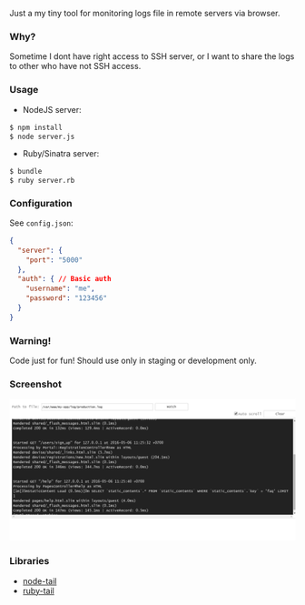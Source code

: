>
Just a my tiny tool for monitoring logs file in remote servers via browser.

### Why?
Sometime I dont have right access to SSH server, or I want to share the logs to other who have not SSH access.

### Usage
  * NodeJS server:

   ```
   $ npm install
   $ node server.js
   ```

  * Ruby/Sinatra server:

   ```
   $ bundle
   $ ruby server.rb
   ```

### Configuration
See `config.json`:

```JSON
{
  "server": {
    "port": "5000"
  },
  "auth": { // Basic auth
    "username": "me",
    "password": "123456"
  }
}
```

### Warning!
Code just for fun! Should use only in staging or development only.

### Screenshot
![alt text](https://raw.githubusercontent.com/luanht/remote-tail/master/screenshot.png "Screenshot")

### Libraries
* [node-tail](https://github.com/lucagrulla/node-tail)
* [ruby-tail](https://github.com/flori/file-tail)